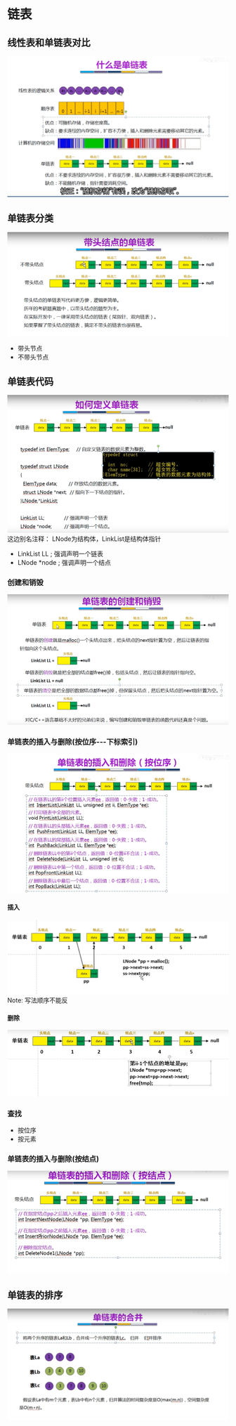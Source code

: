 # 链表
## 线性表和单链表对比
![](.link_list_images/liner_list_vs_link_list.png)


## 单链表分类
![](.link_list_images/link_list_class.png)
- 带头节点
- 不带头节点

## 单链表代码
![](.link_list_images/link_list_code.png)
这边别名注释：
LNode为结构体，LinkList是结构体指针

- LinkList LL ; 强调声明一个链表
- LNode *node ; 强调声明一个结点

### 创建和销毁
![](.link_list_images/link_list_code1.png)


### 单链表的插入与删除(按位序---下标索引)
![](.link_list_images/link_list_delete_n_insert.png)

#### 插入
![](.link_list_images/insert_process.png)
Note: 写法顺序不能反

#### 删除
![](.link_list_images/delete_process.png)

### 查找
- 按位序
- 按元素

### 单链表的插入与删除(按结点)
![](.link_list_images/insert_process1.png)


## 单链表的排序
![](.link_list_images/sort_link_list.png)